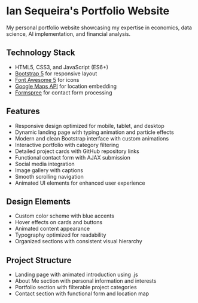 # Ian Sequeira's Portfolio Website

My personal portfolio website showcasing my expertise in economics, data science, AI implementation, and financial analysis.

## Technology Stack

* HTML5, CSS3, and JavaScript (ES6+)
* [Bootstrap 5](https://getbootstrap.com/docs/5.0/getting-started/introduction/) for responsive layout
* [Font Awesome 5](https://fontawesome.com/) for icons
* [Google Maps API](https://developers.google.com/maps/documentation/embed/get-started) for location embedding
* [Formspree](https://formspree.io/) for contact form processing

## Features

* Responsive design optimized for mobile, tablet, and desktop
* Dynamic landing page with typing animation and particle effects
* Modern and clean Bootstrap interface with custom animations
* Interactive portfolio with category filtering
* Detailed project cards with GitHub repository links
* Functional contact form with AJAX submission
* Social media integration
* Image gallery with captions
* Smooth scrolling navigation
* Animated UI elements for enhanced user experience

## Design Elements

* Custom color scheme with blue accents
* Hover effects on cards and buttons
* Animated content appearance
* Typography optimized for readability
* Organized sections with consistent visual hierarchy

## Project Structure

* Landing page with animated introduction using .js
* About Me section with personal information and interests
* Portfolio section with filterable project categories
* Contact section with functional form and location map
